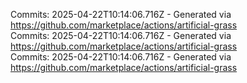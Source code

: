 Commits: 2025-04-22T10:14:06.716Z - Generated via https://github.com/marketplace/actions/artificial-grass
<br>
Commits: 2025-04-22T10:14:06.716Z - Generated via https://github.com/marketplace/actions/artificial-grass
<br>
Commits: 2025-04-22T10:14:06.716Z - Generated via https://github.com/marketplace/actions/artificial-grass
<br>

